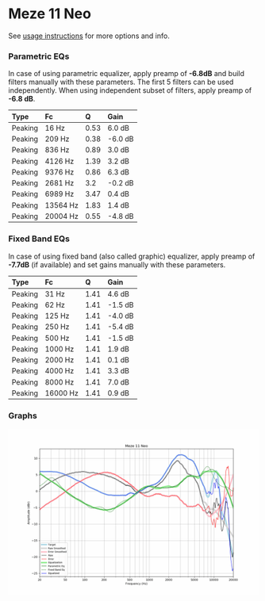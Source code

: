 # Meze 11 Neo
See [usage instructions](https://github.com/jaakkopasanen/AutoEq#usage) for more options and info.

### Parametric EQs
In case of using parametric equalizer, apply preamp of **-6.8dB** and build filters manually
with these parameters. The first 5 filters can be used independently.
When using independent subset of filters, apply preamp of **-6.8 dB**.

| Type    | Fc       |    Q | Gain    |
|:--------|:---------|:-----|:--------|
| Peaking | 16 Hz    | 0.53 | 6.0 dB  |
| Peaking | 209 Hz   | 0.38 | -6.0 dB |
| Peaking | 836 Hz   | 0.89 | 3.0 dB  |
| Peaking | 4126 Hz  | 1.39 | 3.2 dB  |
| Peaking | 9376 Hz  | 0.86 | 6.3 dB  |
| Peaking | 2681 Hz  | 3.2  | -0.2 dB |
| Peaking | 6989 Hz  | 3.47 | 0.4 dB  |
| Peaking | 13564 Hz | 1.83 | 1.4 dB  |
| Peaking | 20004 Hz | 0.55 | -4.8 dB |

### Fixed Band EQs
In case of using fixed band (also called graphic) equalizer, apply preamp of **-7.7dB**
(if available) and set gains manually with these parameters.

| Type    | Fc       |    Q | Gain    |
|:--------|:---------|:-----|:--------|
| Peaking | 31 Hz    | 1.41 | 4.6 dB  |
| Peaking | 62 Hz    | 1.41 | -1.5 dB |
| Peaking | 125 Hz   | 1.41 | -4.0 dB |
| Peaking | 250 Hz   | 1.41 | -5.4 dB |
| Peaking | 500 Hz   | 1.41 | -1.5 dB |
| Peaking | 1000 Hz  | 1.41 | 1.9 dB  |
| Peaking | 2000 Hz  | 1.41 | 0.1 dB  |
| Peaking | 4000 Hz  | 1.41 | 3.3 dB  |
| Peaking | 8000 Hz  | 1.41 | 7.0 dB  |
| Peaking | 16000 Hz | 1.41 | 0.9 dB  |

### Graphs
![](./Meze%2011%20Neo.png)